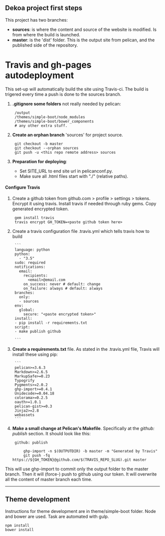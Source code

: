 ## Dekoa project first steps

This project has two branches:
	
- **sources**: is where the content and source of the website is modified. Is from where the build is launched.
- **master**: is the 'dist' folder. This is the output site from pelican, and the published side of the repository.

# Travis and gh-pages autodeployment

This set-up will automatically build the site using Travis-ci. The build is trigered every time a push is done to the sources branch.

1. **.gitignore some folders** not really needed by pelican:
	
        /output
		/themes/simple-boot/node_modules
        /themes/simple-boot/bower_components
        # any other extra stuff.

2. **Create an orphan branch** 'sources' for project source.

        git checkout -b master
        git checkout --orphan sources
        git push -u <this repo remote address> sources

3. **Preparation for deploying**:

	- Set SITE_URL to end site url in pelicanconf.py.
    - Make sure all .html files start with "./" (relative paths).

#### **Configure Travis**

1. Create a github token from github.com > profile > settings > tokens. Encrypt it using travis. Install travis if needed through ruby gems. Copy generated encrypted token.

        gem install travis
        travis encrypt GH_TOKEN=<paste github token here>
    
2. Create a travis configuration file .travis.yml which tells travis how to build
    
        ```
        language: python
        python:
          - "3.5"
        sudo: required
        notifications:
          email:
            recipients:
              <email>@email.com
            on_success: never # default: change
            on_failure: always # default: always
        branches:
          only:
          - sources
        env:
          global:
            secure: "<paste encrypted token>"
        install:
        - pip install -r requirements.txt
        script:
        - make publish github

        ```	

3. **Create a requirements.txt** file. As stated in the .travis.yml file, Travis will install these using pip:

		```
        pelican>=3.6.3
        Markdown>=2.6.5
        MarkupSafe>=0.23
        Typogrify
        Pygments>=2.0.2
        ghp-import>=0.4.1
        Unidecode>=0.04.18
        colorama>=0.2.5
        oauth>=1.0.1
        pelican-gist>=0.3
        Jinja2>=2.8
        webassets
        ```

4. **Make a small change at Pelican's Makefile**. Specifically at the *github: publish* section. It should look like this:

		github: publish
	
			ghp-import -n $(OUTPUTDIR) -b master -m "Generated by Travis"	
			git push -fq https://${GH_TOKEN}@github.com/$(TRAVIS_REPO_SLUG).git master

This will use ghp-import to commit only the output folder to the master branch. Then it will (force-) push to github using our token. It will overwrite all the content of master branch each time.

---
## Theme development
Instructions for theme development are in theme/simple-boot folder. Node and bower are used. Task are automated with gulp. 

	npm install
    bower install
